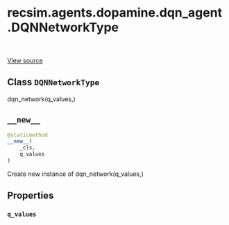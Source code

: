 <div itemscope itemtype="http://developers.google.com/ReferenceObject">
<meta itemprop="name" content="recsim.agents.dopamine.dqn_agent.DQNNetworkType" />
<meta itemprop="path" content="Stable" />
<meta itemprop="property" content="q_values"/>
<meta itemprop="property" content="__new__"/>
</div>

# recsim.agents.dopamine.dqn_agent.DQNNetworkType


<table class="tfo-notebook-buttons tfo-api" align="left">
</table>

<a target="_blank" href="https://github.com/google-research/recsim/recsim/agents/dopamine/dqn_agent.py">View source</a>



## Class `DQNNetworkType`

dqn_network(q_values,)



<!-- Placeholder for "Used in" -->

<h2 id="__new__"><code>__new__</code></h2>

```python
@staticmethod
__new__(
    _cls,
    q_values
)
```

Create new instance of dqn_network(q_values,)

## Properties

<h3 id="q_values"><code>q_values</code></h3>






